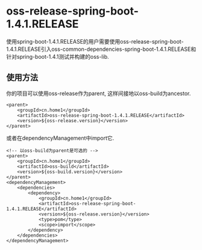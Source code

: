 
# oss-release-spring-boot-1.4.1.RELEASE

使用spring-boot-1.4.1.RELEASE的用户需要使用oss-release-spring-boot-1.4.1.RELEASE引入oss-common-dependencies-spring-boot-1.4.1.RELEASE和针对spring-boot-1.4.1测试并构建的oss-lib.

## 使用方法

你的项目可以使用oss-release作为parent, 这样间接地以oss-build为ancestor.

    <parent>
        <groupId>cn.home1</groupId>
        <artifactId>oss-release-spring-boot-1.4.1.RELEASE</artifactId>
        <version>${oss-release.version}</version>
    </parent>

或者在dependencyManagement中import它.

    <!-- 以oss-build为parent是可选的 -->
    <parent>
        <groupId>cn.home1</groupId>
        <artifactId>oss-build</artifactId>
        <version>${oss-build.version}</version>
    </parent>
    <dependencyManagement>
        <dependencies>
            <dependency>
                <groupId>cn.home1</groupId>
                <artifactId>oss-release-spring-boot-1.4.1.RELEASE</artifactId>
                <version>${oss-release.version}</version>
                <type>pom</type>
                <scope>import</scope>
            </dependency>
        </dependencies>
    </dependencyManagement>
